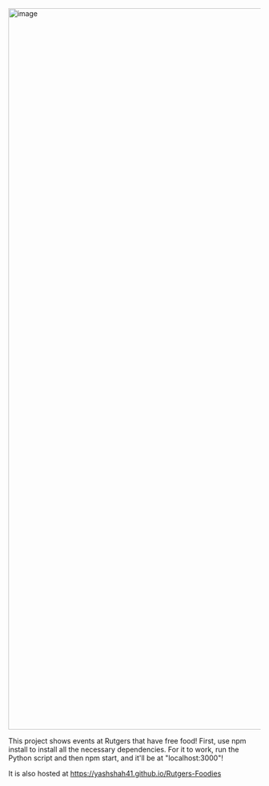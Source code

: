 <img width="1439" alt="image" src="https://github.com/yashshah41/Rutgers-Foodies/assets/109880393/ba902e9c-7813-4081-bbbb-e01548321892">


This project shows events at Rutgers that have free food!
First, use npm install to install all the necessary dependencies. 
For it to work, run the Python script and then npm start, and it'll be at "localhost:3000"!

It is also hosted at 
https://yashshah41.github.io/Rutgers-Foodies

